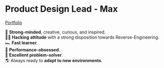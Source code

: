 # Product Design Lead - Max

[Portfolio](https://eng.your-scorpion.ru/)

🧠 **Strong-minded**, creative, curious, and inspired.  
🏴‍☠️ **Hacking attitude** with a strong disposition towards Reverse-Engineering.  
🏎️ **Fast learner**.  
🚀 **Performance-obsessed**.  
🔧 **Excellent problem-solver**.  
🌎 Always ready to **adapt to new environments**.
